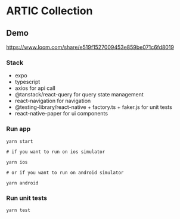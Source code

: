 # ARTIC Collection

## Demo

https://www.loom.com/share/e519f1527009453e859be071c6fd8019

### Stack

- expo
- typescript
- axios for api call
- @tanstack/react-query for query state management
- react-navigation for navigation
- @testing-library/react-native + factory.ts + faker.js for unit tests
- react-native-paper for ui components

### Run app

```
yarn start

# if you want to run on ios simulator

yarn ios

# or if you want to run on android simulator

yarn android
```

### Run unit tests

```
yarn test
```
